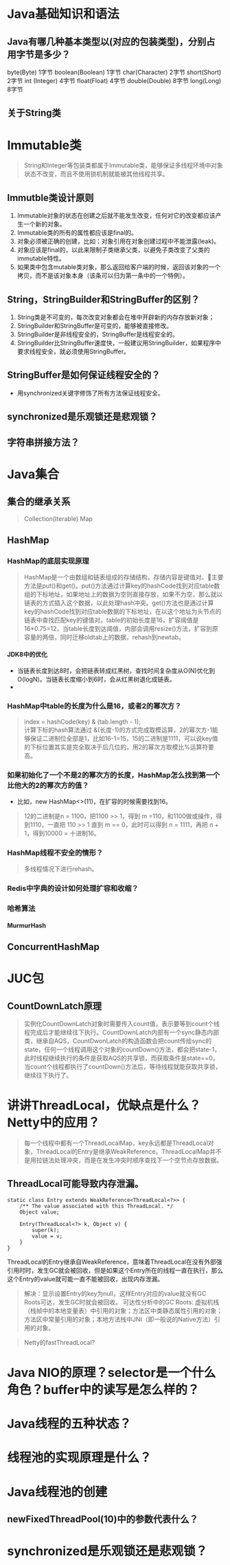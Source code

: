 # Java基础知识和语法
## Java有哪几种基本类型以(对应的包装类型)，分别占用字节是多少？
byte(Byte) 1字节
boolean(Boolean) 1字节
char(Character) 2字节
short(Short) 2字节
int (Integer) 4字节
float(Float) 4字节
double(Double) 8字节
long(Long) 8字节

## 关于String类

# Immutable类
> String和Integer等包装类都属于Immutable类，能够保证多线程环境中对象状态不改变，而且不使用锁机制就能被其他线程共享。

## Immutble类设计原则
1. Immutable对象的状态在创建之后就不能发生改变，任何对它的改变都应该产生一个新的对象。
2. Immutable类的所有的属性都应该是final的。
3. 对象必须被正确的创建，比如：对象引用在对象创建过程中不能泄露(leak)。
4. 对象应该是final的，以此来限制子类继承父类，以避免子类改变了父类的immutable特性。
5. 如果类中包含mutable类对象，那么返回给客户端的时候，返回该对象的一个拷贝，而不是该对象本身（该条可以归为第一条中的一个特例）。

## String，StringBuilder和StringBuffer的区别？
1. String类是不可变的，每次改变对象都会在堆中开辟新的内存存放新对象；
2. StringBuilder和StringBuffer是可变的，能够被直接修改。
3. StringBuilder是非线程安全的，StringBuffer是线程安全的。
4. StringBuilder比StringBuffer速度快，一般建议用StringBuilder，如果程序中要求线程安全，就必须使用StringBuffer。

## StringBuffer是如何保证线程安全的？
- 用synchronized关键字修饰了所有方法保证线程安全。

## synchronized是乐观锁还是悲观锁？

## 字符串拼接方法？

# Java集合
## 集合的继承关系

> Collection(Iterable)  Map

## HashMap
### HashMap的底层实现原理
> HashMap是一个由数组和链表组成的存储结构，存储内容是键值对。主要方法是put()和get()。put()方法通过计算key的hashCode找到对应table数组的下标地址，如果地址上的数据为空则直接存放，如果不为空，那么就以链表的方式插入这个数据，以此处理hash冲突。get()方法也是通过计算key的hashCode找到对应table数据的下标地址，在以这个地址为头节点的链表中查找匹配key的键值对。table的初始长度是16，扩容阈值是16*0.75=12，当table长度到达阈值，内部会调用resize()方法，扩容到原容量的两倍，同时迁移oldtab上的数据，rehash到newtab。

#### JDK8中的优化
- 当链表长度到达8时，会把链表转成红黑树，查找时间复杂度从O(N)优化到O(logN)。当链表长度缩小到6时，会从红黑树退化成链表。
- 

### HashMap中table的长度为什么是16，或者2的幂次方？
> index = hashCode(key) & (tab.length - 1);  
计算下标的hash算法通过 &(长度-1)的方式完成取模运算，2的幂次方-1能够保证二进制位全部是1，比如16-1=15，15的二进制是1111，可以说key值的下标位置其实是完全取决于后几位的，用2的幂次方取模比%运算符要高。

### 如果初始化了一个不是2的幂次方的长度，HashMap怎么找到第一个比他大的2的幂次方的值？
- 比如，new HashMap<>(11)，在扩容的时候需要找到16。
> 12的二进制是n = 1100，把1100 >> 1，得到 m =110，和1100做或操作，得到1110，一直把 110 >> 1 直到 m == 0，此时可以得到 n = 1111，再把 n + 1，得到10000 = 十进制16。

### HashMap线程不安全的情形？
> 多线程情况下进行rehash。

### Redis中字典的设计如何处理扩容和收缩？

### 哈希算法
#### MurmurHash

## ConcurrentHashMap
### 


# JUC包
## CountDownLatch原理
> 实例化CountDownLatch对象时需要传入count值，表示要等到count个线程完成后才能继续往下执行。CountDownLatch内部有一个sync静态内部类，继承自AQS，CountDwonLatch的构造函数会把count传给sync的state，任何一个线程调用这个对象的countDown()方法，都会把state-1，此时线程继续执行的条件是获取AQS的共享锁，而获取条件是state==0，当count个线程都执行了countDown()方法后，等待线程就能获取共享锁，继续往下执行了。

# 讲讲ThreadLocal，优缺点是什么？Netty中的应用？
> 每一个线程中都有一个ThreadLocalMap，key永远都是ThreadLocal对象，ThreadLocal的Entry是继承WeakReference。ThreadLocalMap并不是用拉链法处理冲突，而是在发生冲突时顺序查找下一个空节点存放数据。

## ThreadLocal可能导致内存泄漏。
```
static class Entry extends WeakReference<ThreadLocal<?>> {
    /** The value associated with this ThreadLocal. */
    Object value;

    Entry(ThreadLocal<?> k, Object v) {
        super(k);
        value = v;
    }
}
```
ThreadLocal的Entry继承自WeakReference，意味着ThreadLocal在没有外部强引用时时，发生GC就会被回收，但是如果这个Entry所在的线程一直在执行，那么这个Entry的value就可能一直不能被回收，出现内存泄漏。
> 解决：显示设置Entry的key为null，这样Entry对应的value就没有GC Roots可达，发生GC时就会被回收。
> 可达性分析中的GC Roots: 虚拟机栈（栈帧中的本地变量表）中引用的对象；方法区中类静态属性引用的对象；方法区中常量引用的对象；本地方法栈中JNI（即一般说的Native方法）引用的对象。

> Netty的fastThreadLocal?

# Java NIO的原理？selector是一个什么角色？buffer中的读写是怎么样的？


# Java线程的五种状态？


# 线程池的实现原理是什么？


# Java线程池的创建
## newFixedThreadPool(10)中的参数代表什么？


# synchronized是乐观锁还是悲观锁？

